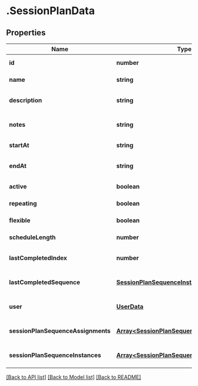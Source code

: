 # .SessionPlanData

## Properties

Name | Type | Description | Notes
------------ | ------------- | ------------- | -------------
**id** | **number** |  | [default to undefined]
**name** | **string** |  | [default to undefined]
**description** | **string** |  | [optional] [default to undefined]
**notes** | **string** |  | [optional] [default to undefined]
**startAt** | **string** |  | [default to undefined]
**endAt** | **string** |  | [optional] [default to undefined]
**active** | **boolean** |  | [default to undefined]
**repeating** | **boolean** |  | [default to undefined]
**flexible** | **boolean** |  | [default to undefined]
**scheduleLength** | **number** |  | [default to undefined]
**lastCompletedIndex** | **number** |  | [optional] [default to undefined]
**lastCompletedSequence** | [**SessionPlanSequenceInstanceData**](SessionPlanSequenceInstanceData.md) |  | [optional] [default to undefined]
**user** | [**UserData**](UserData.md) |  | [optional] [default to undefined]
**sessionPlanSequenceAssignments** | [**Array&lt;SessionPlanSequenceAssignmentData&gt;**](SessionPlanSequenceAssignmentData.md) |  | [optional] [default to undefined]
**sessionPlanSequenceInstances** | [**Array&lt;SessionPlanSequenceInstanceData&gt;**](SessionPlanSequenceInstanceData.md) |  | [optional] [default to undefined]


[[Back to API list]](../README.md#documentation-for-api-endpoints) [[Back to Model list]](../README.md#documentation-for-models) [[Back to README]](../README.md)
